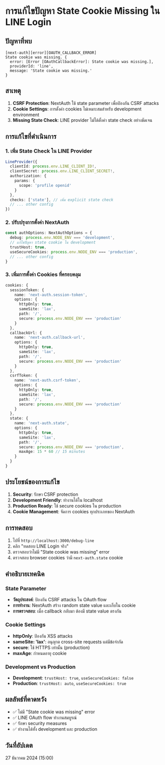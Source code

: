 # การแก้ไขปัญหา State Cookie Missing ใน LINE Login

## ปัญหาที่พบ
```
[next-auth][error][OAUTH_CALLBACK_ERROR]
State cookie was missing. {
  error: [Error [OAuthCallbackError]: State cookie was missing.],
  providerId: 'line',
  message: 'State cookie was missing.'
}
```

## สาเหตุ
1. **CSRF Protection**: NextAuth ใช้ state parameter เพื่อป้องกัน CSRF attacks
2. **Cookie Settings**: การตั้งค่า cookies ไม่เหมาะสมสำหรับ development environment
3. **Missing State Check**: LINE provider ไม่ได้ตั้งค่า state check อย่างชัดเจน

## การแก้ไขที่ดำเนินการ

### 1. เพิ่ม State Check ใน LINE Provider
```typescript
LineProvider({
  clientId: process.env.LINE_CLIENT_ID!,
  clientSecret: process.env.LINE_CLIENT_SECRET!,
  authorization: {
    params: {
      scope: 'profile openid'
    }
  },
  checks: ['state'], // เพิ่ม explicit state check
  // ... other config
})
```

### 2. ปรับปรุงการตั้งค่า NextAuth
```typescript
const authOptions: NextAuthOptions = {
  debug: process.env.NODE_ENV === 'development',
  // แก้ไขปัญหา state cookie ใน development
  trustHost: true,
  useSecureCookies: process.env.NODE_ENV === 'production',
  // ... other config
}
```

### 3. เพิ่มการตั้งค่า Cookies ที่ครอบคลุม
```typescript
cookies: {
  sessionToken: {
    name: 'next-auth.session-token',
    options: {
      httpOnly: true,
      sameSite: 'lax',
      path: '/',
      secure: process.env.NODE_ENV === 'production'
    }
  },
  callbackUrl: {
    name: 'next-auth.callback-url',
    options: {
      httpOnly: true,
      sameSite: 'lax',
      path: '/',
      secure: process.env.NODE_ENV === 'production'
    }
  },
  csrfToken: {
    name: 'next-auth.csrf-token',
    options: {
      httpOnly: true,
      sameSite: 'lax',
      path: '/',
      secure: process.env.NODE_ENV === 'production'
    }
  },
  state: {
    name: 'next-auth.state',
    options: {
      httpOnly: true,
      sameSite: 'lax',
      path: '/',
      secure: process.env.NODE_ENV === 'production',
      maxAge: 15 * 60 // 15 minutes
    }
  }
}
```

## ประโยชน์ของการแก้ไข
1. **Security**: รักษา CSRF protection
2. **Development Friendly**: ทำงานได้ใน localhost
3. **Production Ready**: ใช้ secure cookies ใน production
4. **Cookie Management**: จัดการ cookies ทุกประเภทของ NextAuth

## การทดสอบ
1. ไปที่ `http://localhost:3000/debug-line`
2. คลิก "ทดสอบ LINE Login จริง"
3. ตรวจสอบว่าไม่มี "State cookie was missing" error
4. ตรวจสอบ browser cookies ว่ามี `next-auth.state` cookie

## คำอธิบายเทคนิค

### State Parameter
- **วัตถุประสงค์**: ป้องกัน CSRF attacks ใน OAuth flow
- **การทำงาน**: NextAuth สร้าง random state value และเก็บใน cookie
- **การตรวจสอบ**: เมื่อ callback กลับมา ต้องมี state value ตรงกัน

### Cookie Settings
- **httpOnly**: ป้องกัน XSS attacks
- **sameSite: 'lax'**: อนุญาต cross-site requests แต่มีข้อจำกัด
- **secure**: ใช้ HTTPS เท่านั้น (production)
- **maxAge**: กำหนดอายุ cookie

### Development vs Production
- **Development**: `trustHost: true`, `useSecureCookies: false`
- **Production**: `trustHost: auto`, `useSecureCookies: true`

## ผลลัพธ์ที่คาดหวัง
- ✅ ไม่มี "State cookie was missing" error
- ✅ LINE OAuth flow ทำงานสมบูรณ์
- ✅ รักษา security measures
- ✅ ทำงานได้ทั้ง development และ production

## วันที่อัปเดต
27 ธันวาคม 2024 (15:00) 